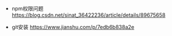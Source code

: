 * npm权限问题 https://blog.csdn.net/sinat_36422236/article/details/89675658

* git安装 https://www.jianshu.com/p/7edb6b838a2e

